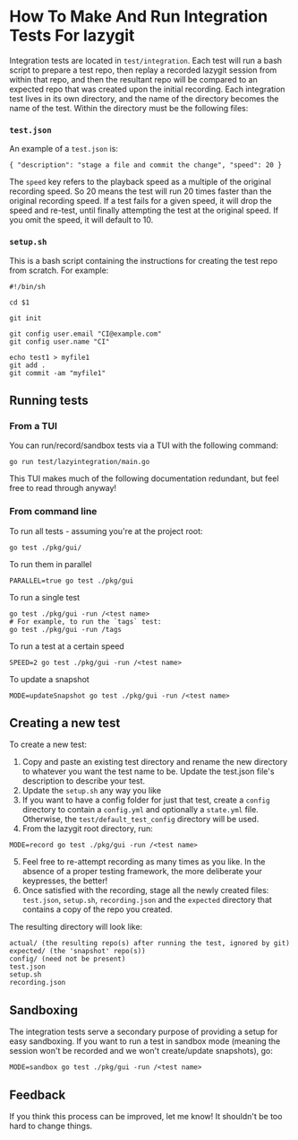 # How To Make And Run Integration Tests For lazygit

Integration tests are located in `test/integration`. Each test will run a bash script to prepare a test repo, then replay a recorded lazygit session from within that repo, and then the resultant repo will be compared to an expected repo that was created upon the initial recording. Each integration test lives in its own directory, and the name of the directory becomes the name of the test. Within the directory must be the following files:

### `test.json`

An example of a `test.json` is:

```
{ "description": "stage a file and commit the change", "speed": 20 }
```

The `speed` key refers to the playback speed as a multiple of the original recording speed. So 20 means the test will run 20 times faster than the original recording speed. If a test fails for a given speed, it will drop the speed and re-test, until finally attempting the test at the original speed. If you omit the speed, it will default to 10.

### `setup.sh`

This is a bash script containing the instructions for creating the test repo from scratch. For example:

```
#!/bin/sh

cd $1

git init

git config user.email "CI@example.com"
git config user.name "CI"

echo test1 > myfile1
git add .
git commit -am "myfile1"
```

## Running tests

### From a TUI

You can run/record/sandbox tests via a TUI with the following command:

```
go run test/lazyintegration/main.go
```

This TUI makes much of the following documentation redundant, but feel free to read through anyway!

### From command line

To run all tests - assuming you're at the project root:

```
go test ./pkg/gui/
```

To run them in parallel

```
PARALLEL=true go test ./pkg/gui
```

To run a single test

```
go test ./pkg/gui -run /<test name>
# For example, to run the `tags` test:
go test ./pkg/gui -run /tags
```

To run a test at a certain speed

```
SPEED=2 go test ./pkg/gui -run /<test name>
```

To update a snapshot

```
MODE=updateSnapshot go test ./pkg/gui -run /<test name>
```

## Creating a new test

To create a new test:

1. Copy and paste an existing test directory and rename the new directory to whatever you want the test name to be. Update the test.json file's description to describe your test.
2. Update the `setup.sh` any way you like
3. If you want to have a config folder for just that test, create a `config` directory to contain a `config.yml` and optionally a `state.yml` file. Otherwise, the `test/default_test_config` directory will be used.
4. From the lazygit root directory, run:

```
MODE=record go test ./pkg/gui -run /<test name>
```

5. Feel free to re-attempt recording as many times as you like. In the absence of a proper testing framework, the more deliberate your keypresses, the better!
6. Once satisfied with the recording, stage all the newly created files: `test.json`, `setup.sh`, `recording.json` and the `expected` directory that contains a copy of the repo you created.

The resulting directory will look like:

```
actual/ (the resulting repo(s) after running the test, ignored by git)
expected/ (the 'snapshot' repo(s))
config/ (need not be present)
test.json
setup.sh
recording.json
```

## Sandboxing

The integration tests serve a secondary purpose of providing a setup for easy sandboxing. If you want to run a test in sandbox mode (meaning the session won't be recorded and we won't create/update snapshots), go:

```
MODE=sandbox go test ./pkg/gui -run /<test name>
```

## Feedback

If you think this process can be improved, let me know! It shouldn't be too hard to change things.
